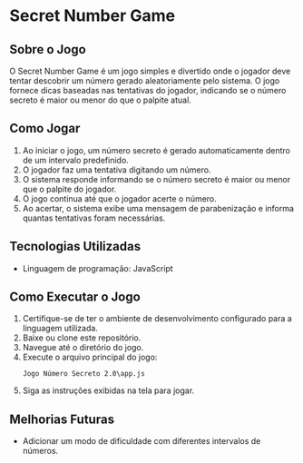 # Secret Number Game
## Sobre o Jogo
O Secret Number Game é um jogo simples e divertido onde o jogador deve tentar descobrir um número gerado aleatoriamente pelo sistema. O jogo fornece dicas baseadas nas tentativas do jogador, indicando se o número secreto é maior ou menor do que o palpite atual.

## Como Jogar
1. Ao iniciar o jogo, um número secreto é gerado automaticamente dentro de um intervalo predefinido.
2. O jogador faz uma tentativa digitando um número.
3. O sistema responde informando se o número secreto é maior ou menor que o palpite do jogador.
4. O jogo continua até que o jogador acerte o número.
5. Ao acertar, o sistema exibe uma mensagem de parabenização e informa quantas tentativas foram necessárias.

## Tecnologias Utilizadas
- Linguagem de programação: JavaScript
## Como Executar o Jogo
1. Certifique-se de ter o ambiente de desenvolvimento configurado para a linguagem utilizada.
2. Baixe ou clone este repositório.
3. Navegue até o diretório do jogo.
4. Execute o arquivo principal do jogo:
   ```
   Jogo Número Secreto 2.0\app.js
   ```
5. Siga as instruções exibidas na tela para jogar.

## Melhorias Futuras
- Adicionar um modo de dificuldade com diferentes intervalos de números.
